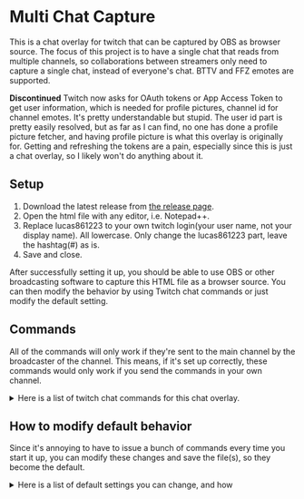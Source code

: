 # Multi Chat Capture
This is a chat overlay for twitch that can be captured by OBS as browser source. The focus of this project is to have a single chat that reads from multiple channels, so collaborations between streamers only need to capture a single chat, instead of everyone's chat. BTTV and FFZ emotes are supported.

**Discontinued**
Twitch now asks for OAuth tokens or App Access Token to get user information, which is needed for profile pictures, channel id for channel emotes. It's pretty understandable but stupid. The user id part is pretty easily resolved, but as far as I can find, no one has done a profile picture fetcher, and having profile picture is what this overlay is originally for. Getting and refreshing the tokens are a pain, especially since this is just a chat overlay, so I likely won't do anything about it. 


## Setup ##
  
  1. Download the latest release from [the release page](https://github.com/lucas861223/multi-chat-capture/releases). 
  2. Open the html file with any editor, i.e. Notepad++.
  3. Replace lucas861223 to your own twitch login(your user name, not your display name). All lowercase. Only change the lucas861223 part, leave the hashtag(#) as is.
  4. Save and close.

After successfully setting it up, you should be able to use OBS or other broadcasting software to capture this HTML file as a browser source. You can then modify the behavior by using Twitch chat commands or just modify the default setting.

## Commands ##
All of the commands will only work if they're sent to the main channel by the broadcaster of the channel. This means, if it's set up correctly, these commands would only work if you send the commands in your own channel.
<details>
  <summary>Here is a list of twitch chat commands for this chat overlay.</summary>
 
   
  - !join \[channelNames\]
    * \[channelNames\] A single channel or multiple channels separated by commas and/or space.
    * This command joins the channels and read the messages.
  - !leave \[channelnames\]
    * \[channelNames\] A single channel or multiple channels separated by commas and/or space.
    * This command leaves the channels and stops reading the messages.
  - !pfp
    * When joining multiple chats, the default behavior shows the profile picture of the streamer in front of the message to better distinguish which chat the message is from.
    * This command toggles showing the profile picture of the streamer to always be on or off regardless of how many channels there are.
  - !highlight
    * When being tagged in chat(@username), the message will be highlighted with red background. The default behavior is on.  
    * This command toggles whether to highlight message or not.
  - !size \[fontSize\]
    * \[fontSize\] An integer for the size of the font. Default is 30.
    * This command changes the size of the font, and will also adjust size of profile picture, badges and emotes.
  - !font \[fontName\]
    * \[fontSize\] Name of the font family. For example, Ariel or consolas. Capitalization does not matter. Default is Ariel.
    * This command changes the font of chat.
  - !color \[fontColor\]
    * \[fontColor\] Hex value of the color you want the chat to be in, for example, !color #ff0000 for red font. Default is black. [Here is a RGB color picker.](https://www.w3schools.com/colors/colors_picker.asp)
    * This command changes the color of chat message (except /me message, and user names).
  - !background \[backgroundColor\]
    * \[backgroundColor\] RGB hex value of the color you want the background of the chat to be, for example, !background #000000 for black background. The hash tag is needed. Default is black. [Here is a RGB color picker.](https://www.w3schools.com/colors/colors_picker.asp)
    * This command changes the background of the chat (except the highlighted messages if they are not turned off).
  - !opacity \[value\]
    * \[value\] integer ranging from 0-255, representing how opaque the background should be. The default is 0 (totally transparent). 
    * This command changes the opacity of the background of the chat (will not affect highlighted messages, text, badges and emote).
  - !shadow
    * This command toggles text shadow on/off. For now the settings of the shadow cannot be modified via command, however you can modify it by changing the css of the html file regardless of which setup you chose. The default behavior is off.
  - !clear
    * This command clears the whole chat.
    * Note that this command can also be achieved when doing /clear from the main channel.
 

</details>

## How to modify default behavior ##
Since it's annoying to have to issue a bunch of commands every time you start it up, you can modify these changes and save the file(s), so they become the default.
<details>
  <summary>Here is a list of default settings you can change, and how </summary>
   Each of the setting correlates to one of the command. I put them in order, so if the description of the setting is vague, you can cross-read it with the command section. The way to modify it would be the same instruction as the modification step in setup.
  
   - main channel- where the command is being listened to. This should also be your twitch channel.
     * Modify the const variable mainChannel, with the #.
   - channels to join- list of chatroom(s) to join on start up.
     * Add a list of channel or channels you want to join to variable channelList, each double quoted and separated by a comma. i.e. to join 3 channels, modify channelList to be [mainChannel, "moonmoon", "chewiemelodies"]. Order does not matter; do not remove mainChannel.
   - Forcefully toggle PFP on/off.
     * Set the variable needsPFPOverride to true, and pfpOverride to true if you want it on, false if off.
   - Whether to highlight mentioned messages.
     * Set mentionHighlightOvverride to true to turn off highlighting.
  
  For the rest of the setting, they can all be achieved by modifying the css in index.html.
   - font size
     * in :root, --font-size. Also change --emote-size to 1.5x of font size.
   - font color
     * in :root, --color. Replace it with RGB hex value. Include the hastag. 
   - font
     * in :root, --font-family
   - background color
     * in :root, --background. Replace it with RGBA hex value. The A is for transparency. Include the hashtag. [Here is a RGBA color picker.](https://hugabor.github.io/color-picker/)
   - text shadow
     * in :root, --text-shadow. Replace it with the settings you want. Google for format.
</details>
